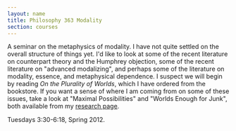 ```yaml
---
layout: name
title: Philosophy 363 Modality
section: courses
---
```


A seminar on the metaphysics of modality. I have not quite settled on
the overall structure of things yet. I'd like to look at some of the
recent literature on counterpart theory and the Humphrey objection, some
of the recent literature on "advanced modalizing", and perhaps some of
the literature on modality, essence, and metaphysical dependence. I
suspect we will begin by reading *On the Plurality of Worlds*, which I
have ordered from the bookstore. If you want a sense of where I am coming from on some of these issues, take a look at "Maximal Possibilities" and "Worlds Enough for Junk", both available from my [research page](/research).

Tuesdays 3:30-6:18, Spring 2012.
